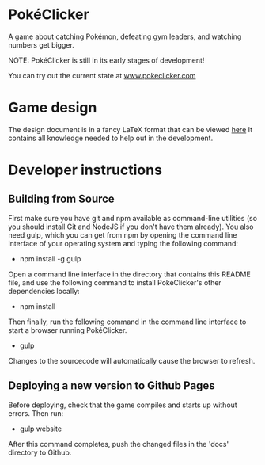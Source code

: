 # PokéClicker
A game about catching Pokémon, defeating gym leaders, and watching numbers get bigger.

NOTE: PokéClicker is still in its early stages of development!

You can try out the current state at www.pokeclicker.com

# Game design
The design document is in a fancy LaTeX format that can be viewed [here](https://www.sharelatex.com/project/58d39d51e6bc7ab471b64512)
It contains all knowledge needed to help out in the development.

# Developer instructions

## Building from Source

First make sure you have git and npm available as command-line utilities (so you should install Git and NodeJS if you don't have them already).
You also need gulp, which you can get from npm by opening the command line interface of your operating system and typing the following command:

- npm install -g gulp

Open a command line interface in the directory that contains this README file, and use the following command to install PokéClicker's other dependencies locally:
- npm install

Then finally, run the following command in the command line interface to start a browser running PokéClicker.
- gulp

Changes to the sourcecode will automatically cause the browser to refresh.


## Deploying a new version to Github Pages
Before deploying, check that the game compiles and starts up without errors. Then run:
- gulp website

After this command completes, push the changed files in the 'docs' directory to Github.
